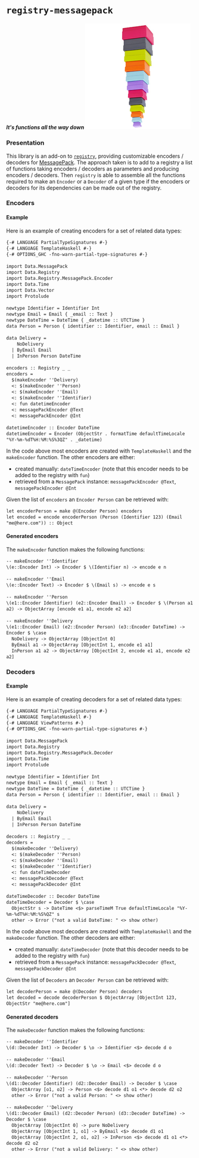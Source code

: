 # `registry-messagepack`

##### *It's functions all the way down* <img src="doc/images/unboxed-bottomup.jpg" border="0"/>

### Presentation

This library is an add-on to [`registry`](https://github.com/etorreborre/registry), providing customizable encoders / decoders for [MessagePack](https://msgpack.org/).
The approach taken is to add to a registry a list of functions taking encoders / decoders as parameters and producing encoders / decoders.
Then `registry` is able to assemble all the functions required to make an `Encoder` or a `Decoder` of a given type if the encoders or decoders for its dependencies can
be made out of the registry.

### Encoders

#### Example

Here is an example of creating encoders for a set of related data types:
```
{-# LANGUAGE PartialTypeSignatures #-}
{-# LANGUAGE TemplateHaskell #-}
{-# OPTIONS_GHC -fno-warn-partial-type-signatures #-}

import Data.MessagePack
import Data.Registry
import Data.Registry.MessagePack.Encoder
import Data.Time
import Data.Vector
import Protolude

newtype Identifier = Identifier Int
newtype Email = Email { _email :: Text }
newtype DateTime = DateTime { _datetime :: UTCTime }
data Person = Person { identifier :: Identifier, email :: Email }

data Delivery =
    NoDelivery
  | ByEmail Email
  | InPerson Person DateTime

encoders :: Registry _ _
encoders =
  $(makeEncoder ''Delivery)
  <: $(makeEncoder ''Person)
  <: $(makeEncoder ''Email)
  <: $(makeEncoder ''Identifier)
  <: fun datetimeEncoder
  <: messagePackEncoder @Text
  <: messagePackEncoder @Int

datetimeEncoder :: Encoder DateTime
datetimeEncoder = Encoder (ObjectStr . formatTime defaultTimeLocale "%Y-%m-%dT%H:%M:%S%3QZ" . _datetime)
```

In the code above most encoders are created with `TemplateHaskell` and the `makeEncoder` function. The other encoders are either:

 - created manually: `dateTimeEncoder` (note that this encoder needs to be added to the registry with `fun`)
 - retrieved from a `MessagePack` instance: `messagePackEncoder @Text`, `messagePackEncoder @Int`

Given the list of `encoders` an `Encoder Person` can be retrieved with:
```
let encoderPerson = make @(Encoder Person) encoders
let encoded = encode encoderPerson (Person (Identifier 123) (Email "me@here.com")) :: Object
```

#### Generated encoders

The `makeEncoder` function makes the following functions:
```
-- makeEncoder ''Identifier
\(e::Encoder Int) -> Encoder $ \(Identifier n) -> encode e n

-- makeEncoder ''Email
\(e::Encoder Text) -> Encoder $ \(Email s) -> encode e s

-- makeEncoder ''Person
\(e1::Encoder Identifier) (e2::Encoder Email) -> Encoder $ \(Person a1 a2) -> ObjectArray [encode e1 a1, encode e2 a2]

-- makeEncoder ''Delivery
\(e1::Encoder Email) (e2::Encoder Person) (e3::Encoder DateTime) -> Encoder $ \case
  NoDelivery -> ObjectArray [ObjectInt 0]
  ByEmail a1 -> ObjectArray [ObjectInt 1, encode e1 a1]
  InPerson a1 a2 -> ObjectArray [ObjectInt 2, encode e1 a1, encode e2 a2]
```

### Decoders

#### Example

Here is an example of creating decoders for a set of related data types:
```
{-# LANGUAGE PartialTypeSignatures #-}
{-# LANGUAGE TemplateHaskell #-}
{-# LANGUAGE ViewPatterns #-}
{-# OPTIONS_GHC -fno-warn-partial-type-signatures #-}

import Data.MessagePack
import Data.Registry
import Data.Registry.MessagePack.Decoder
import Data.Time
import Protolude

newtype Identifier = Identifier Int
newtype Email = Email { _email :: Text }
newtype DateTime = DateTime { _datetime :: UTCTime }
data Person = Person { identifier :: Identifier, email :: Email }

data Delivery =
    NoDelivery
  | ByEmail Email
  | InPerson Person DateTime

decoders :: Registry _ _
decoders =
  $(makeDecoder ''Delivery)
  <: $(makeDecoder ''Person)
  <: $(makeDecoder ''Email)
  <: $(makeDecoder ''Identifier)
  <: fun dateTimeDecoder
  <: messagePackDecoder @Text
  <: messagePackDecoder @Int

dateTimeDecoder :: Decoder DateTime
dateTimeDecoder = Decoder $ \case
  ObjectStr s -> DateTime <$> parseTimeM True defaultTimeLocale "%Y-%m-%dT%H:%M:%S%QZ" s
  other -> Error ("not a valid DateTime: " <> show other)
```

In the code above most decoders are created with `TemplateHaskell` and the `makeDecoder` function. The other decoders are either:

 - created manually: `dateTimeDecoder` (note that this decoder needs to be added to the registry with `fun`)
 - retrieved from a `MessagePack` instance: `messagePackDecoder @Text`, `messagePackDecoder @Int`

Given the list of `Decoders` an `Decoder Person` can be retrieved with:
```
let decoderPerson = make @(Decoder Person) decoders
let decoded = decode decoderPerson $ ObjectArray [ObjectInt 123, ObjectStr "me@here.com"]
```

#### Generated decoders

The `makeDecoder` function makes the following functions:
```
-- makeDecoder ''Identifier
\(d::Decoder Int) -> Decoder $ \o -> Identifier <$> decode d o

-- makeDecoder ''Email
\(d::Decoder Text) -> Decoder $ \o -> Email <$> decode d o

-- makeDecoder ''Person
\(d1::Decoder Identifier) (d2::Decoder Email) -> Decoder $ \case
  ObjectArray [o1, o2] -> Person <$> decode d1 o1 <*> decode d2 o2
  other -> Error ("not a valid Person: " <> show other)

-- makeDecoder ''Delivery
\(d1::Decoder Email) (d2::Decoder Person) (d3::Decoder DateTime) -> Decoder $ \case
  ObjectArray [ObjectInt 0] -> pure NoDelivery
  ObjectArray [ObjectInt 1, o1] -> ByEmail <$> decode d1 o1
  ObjectArray [ObjectInt 2, o1, o2] -> InPerson <$> decode d1 o1 <*> decode d2 o2
  other -> Error ("not a valid Delivery: " <> show other)
```
